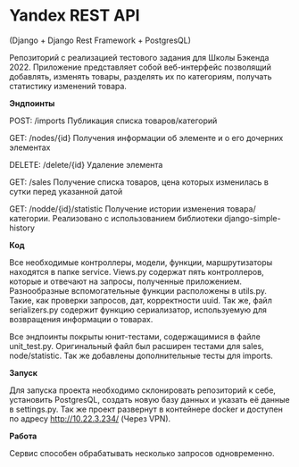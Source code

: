 # Yandex REST API
(Django + Django Rest Framework + PostgresQL)

Репозиторий с реализацией тестового задания для Школы Бэкенда 2022.
Приложение представляет собой веб-интерфейс позволящий добавлять, изменять товары, разделять их по категориям, получать статистику изменений товара.

**Эндпоинты**

POST: /imports
Публикация списка товаров/категорий

GET: /nodes/{id}
Получения информации об элементе и о его дочерних элементах

DELETE: /delete/{id}
Удаление элемента

GET: /sales
Получение списка товаров, цена которых изменилась в сутки перед указанной датой

GET: /nodde/{id}/statistic
Получение истории изменения товара/категории.
Реализовано с использованием библиотеки django-simple-history

**Код**

Все необходимые контроллеры, модели, функции, маршрутизаторы находятся в папке service. 
Views.py содержат пять контроллеров, которые и отвечают на запросы, полученные приложением. 
Разнообразные вспомогательные функции расположены в utils.py. Такие, как проверки запросов, дат, корректности uuid. Так же, файл serializers.py содержит функцию сериализатор, используемую для возвращения информации о товарах.

Все эндпоинты покрыты юнит-тестами, содержащимися в файле unit_test.py. Оригинальный файл был расширен тестами для sales, node/statistic. Так же добавлены дополнительные тесты для imports.

**Запуск**

Для запуска проекта необходимо склонировать репозиторий к себе, установить PostgresQL, создать новую базу данных и указать её данные в settings.py.
Так же проект развернут в контейнере docker и доступен по адресу http://10.22.3.234/ (Через VPN).

**Работа**

Сервис способен обрабатывать несколько запросов одновременно.

